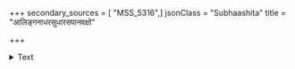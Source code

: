 +++
secondary_sources = [ "MSS_5316",]
jsonClass = "Subhaashita"
title = "आलिङ्गनाधरसुधारसपानवक्षो"

+++

<details><summary>Text</summary>

आलिङ्गनाधरसुधारसपानवक्षो- निष्पीडनादिविधिरस्तु विदूरतस्ते।  
यत्त्वं विलोकयसि चञ्चलदृङ्निपातैर् एतावतैव हरिणाक्षि वयं कृतार्थाः॥
</details>
